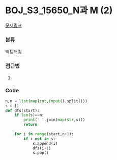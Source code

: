 # BOJ_S3_15650_N과 M (2)

[문제링크](https://www.acmicpc.net/problem/15650)

### 분류
백트래킹


### 접근법
1. 

### Code
```python
n,m = list(map(int,input().split()))
s = []
def dfs(start):
    if len(s)==m:
        print(' '.join(map(str,s)))
        return
    
    for i in range(start,n+1):
        if i not in s:
            s.append(i)
            dfs(i+1)
            s.pop()
```
